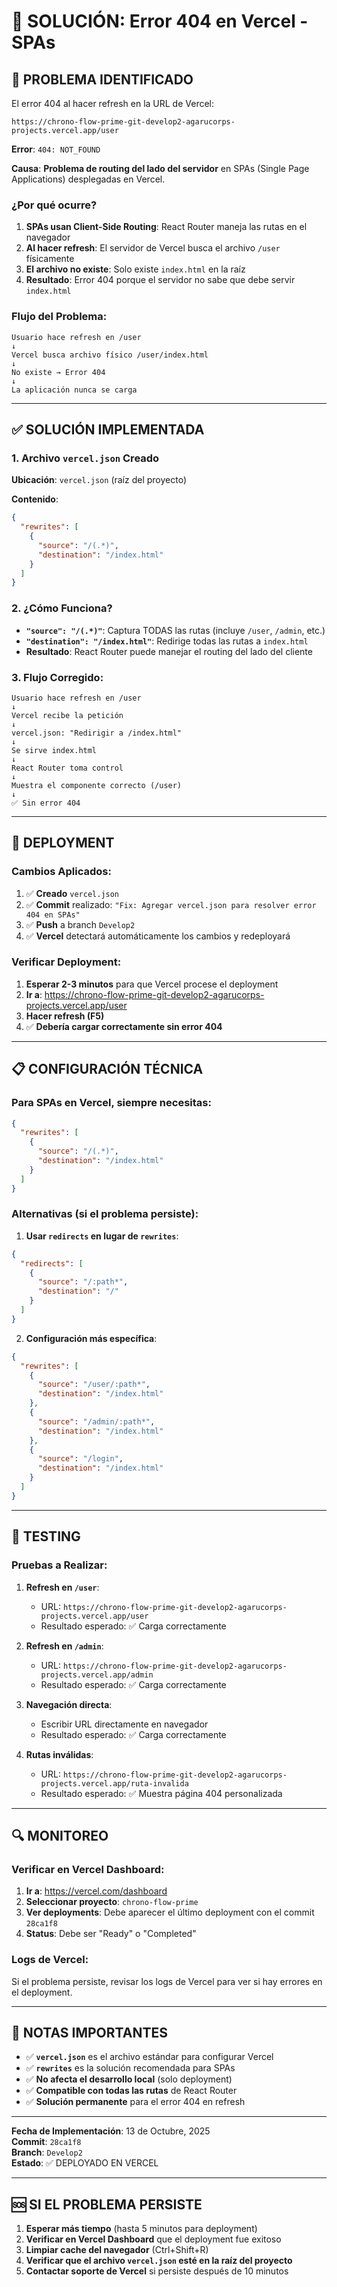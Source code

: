 # 🔧 SOLUCIÓN: Error 404 en Vercel - SPAs

## 🐛 PROBLEMA IDENTIFICADO

El error 404 al hacer refresh en la URL de Vercel:
```
https://chrono-flow-prime-git-develop2-agarucorps-projects.vercel.app/user
```

**Error**: `404: NOT_FOUND`

**Causa**: **Problema de routing del lado del servidor** en SPAs (Single Page Applications) desplegadas en Vercel.

### **¿Por qué ocurre?**

1. **SPAs usan Client-Side Routing**: React Router maneja las rutas en el navegador
2. **Al hacer refresh**: El servidor de Vercel busca el archivo `/user` físicamente
3. **El archivo no existe**: Solo existe `index.html` en la raíz
4. **Resultado**: Error 404 porque el servidor no sabe que debe servir `index.html`

### **Flujo del Problema**:
```
Usuario hace refresh en /user
↓
Vercel busca archivo físico /user/index.html
↓
No existe → Error 404
↓
La aplicación nunca se carga
```

---

## ✅ SOLUCIÓN IMPLEMENTADA

### **1. Archivo `vercel.json` Creado**

**Ubicación**: `vercel.json` (raíz del proyecto)

**Contenido**:
```json
{
  "rewrites": [
    {
      "source": "/(.*)",
      "destination": "/index.html"
    }
  ]
}
```

### **2. ¿Cómo Funciona?**

- **`"source": "/(.*)"`**: Captura TODAS las rutas (incluye `/user`, `/admin`, etc.)
- **`"destination": "/index.html"`**: Redirige todas las rutas a `index.html`
- **Resultado**: React Router puede manejar el routing del lado del cliente

### **3. Flujo Corregido**:
```
Usuario hace refresh en /user
↓
Vercel recibe la petición
↓
vercel.json: "Redirigir a /index.html"
↓
Se sirve index.html
↓
React Router toma control
↓
Muestra el componente correcto (/user)
↓
✅ Sin error 404
```

---

## 🚀 DEPLOYMENT

### **Cambios Aplicados**:

1. ✅ **Creado** `vercel.json`
2. ✅ **Commit** realizado: `"Fix: Agregar vercel.json para resolver error 404 en SPAs"`
3. ✅ **Push** a branch `Develop2`
4. ✅ **Vercel** detectará automáticamente los cambios y redeployará

### **Verificar Deployment**:

1. **Esperar 2-3 minutos** para que Vercel procese el deployment
2. **Ir a**: https://chrono-flow-prime-git-develop2-agarucorps-projects.vercel.app/user
3. **Hacer refresh (F5)**
4. ✅ **Debería cargar correctamente sin error 404**

---

## 📋 CONFIGURACIÓN TÉCNICA

### **Para SPAs en Vercel, siempre necesitas**:

```json
{
  "rewrites": [
    {
      "source": "/(.*)",
      "destination": "/index.html"
    }
  ]
}
```

### **Alternativas** (si el problema persiste):

1. **Usar `redirects` en lugar de `rewrites`**:
```json
{
  "redirects": [
    {
      "source": "/:path*",
      "destination": "/"
    }
  ]
}
```

2. **Configuración más específica**:
```json
{
  "rewrites": [
    {
      "source": "/user/:path*",
      "destination": "/index.html"
    },
    {
      "source": "/admin/:path*",
      "destination": "/index.html"
    },
    {
      "source": "/login",
      "destination": "/index.html"
    }
  ]
}
```

---

## 🧪 TESTING

### **Pruebas a Realizar**:

1. **Refresh en `/user`**:
   - URL: `https://chrono-flow-prime-git-develop2-agarucorps-projects.vercel.app/user`
   - Resultado esperado: ✅ Carga correctamente

2. **Refresh en `/admin`**:
   - URL: `https://chrono-flow-prime-git-develop2-agarucorps-projects.vercel.app/admin`
   - Resultado esperado: ✅ Carga correctamente

3. **Navegación directa**:
   - Escribir URL directamente en navegador
   - Resultado esperado: ✅ Carga correctamente

4. **Rutas inválidas**:
   - URL: `https://chrono-flow-prime-git-develop2-agarucorps-projects.vercel.app/ruta-invalida`
   - Resultado esperado: ✅ Muestra página 404 personalizada

---

## 🔍 MONITOREO

### **Verificar en Vercel Dashboard**:

1. **Ir a**: https://vercel.com/dashboard
2. **Seleccionar proyecto**: `chrono-flow-prime`
3. **Ver deployments**: Debe aparecer el último deployment con el commit `28ca1f8`
4. **Status**: Debe ser "Ready" o "Completed"

### **Logs de Vercel**:

Si el problema persiste, revisar los logs de Vercel para ver si hay errores en el deployment.

---

## 📝 NOTAS IMPORTANTES

- ✅ **`vercel.json`** es el archivo estándar para configurar Vercel
- ✅ **`rewrites`** es la solución recomendada para SPAs
- ✅ **No afecta el desarrollo local** (solo deployment)
- ✅ **Compatible con todas las rutas** de React Router
- ✅ **Solución permanente** para el error 404 en refresh

---

**Fecha de Implementación**: 13 de Octubre, 2025  
**Commit**: `28ca1f8`  
**Branch**: `Develop2`  
**Estado**: ✅ DEPLOYADO EN VERCEL

---

## 🆘 SI EL PROBLEMA PERSISTE

1. **Esperar más tiempo** (hasta 5 minutos para deployment)
2. **Verificar en Vercel Dashboard** que el deployment fue exitoso
3. **Limpiar cache del navegador** (Ctrl+Shift+R)
4. **Verificar que el archivo `vercel.json` esté en la raíz del proyecto**
5. **Contactar soporte de Vercel** si persiste después de 10 minutos

